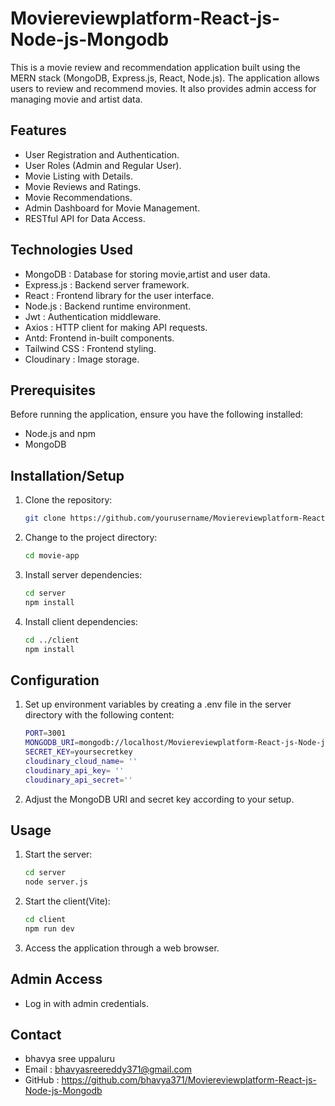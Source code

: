 # Moviereviewplatform-React-js-Node-js-Mongodb

This is a movie review and recommendation application built using the MERN stack (MongoDB, Express.js, React, Node.js). The application allows users to review and recommend movies. 
It also provides admin access for managing movie and artist data.

## Features

- User Registration and Authentication.
- User Roles (Admin and Regular User).
- Movie Listing with Details.
- Movie Reviews and Ratings.
- Movie Recommendations.
- Admin Dashboard for Movie Management.
- RESTful API for Data Access.

## Technologies Used

- MongoDB : Database for storing movie,artist and user data.
- Express.js : Backend server framework.
- React : Frontend library for the user interface.
- Node.js : Backend runtime environment.
- Jwt : Authentication middleware.
- Axios : HTTP client for making API requests.
- Antd: Frontend in-built components.
- Tailwind CSS : Frontend styling.
- Cloudinary : Image storage.

## Prerequisites

Before running the application, ensure you have the following installed:

- Node.js and npm
- MongoDB

## Installation/Setup

1. Clone the repository:

   ```bash
   git clone https://github.com/yourusername/Moviereviewplatform-React-js-Node-js-Mongodb.git
   ```

2. Change to the project directory:

   ```bash
   cd movie-app
   ```

3. Install server dependencies:

   ```bash
   cd server
   npm install
   ```

4. Install client dependencies:

   ```bash
   cd ../client
   npm install
   ```

## Configuration

1. Set up environment variables by creating a .env file in the server directory with the following content:

   ```bash
   PORT=3001
   MONGODB_URI=mongodb://localhost/Moviereviewplatform-React-js-Node-js-Mongodb
   SECRET_KEY=yoursecretkey
   cloudinary_cloud_name= '' 
   cloudinary_api_key= ''
   cloudinary_api_secret='' 
   ```

2. Adjust the MongoDB URI and secret key according to your setup.

## Usage

1. Start the server:

   ```bash
   cd server
   node server.js
   ```

  

2. Start the client(Vite):

   ```bash
   cd client
   npm run dev

   ```



3. Access the application through a web browser.

## Admin Access

- Log in with admin credentials.

## Contact

- bhavya sree uppaluru
- Email : bhavyasreereddy371@gmail.com
- GitHub : https://github.com/bhavya371/Moviereviewplatform-React-js-Node-js-Mongodb

